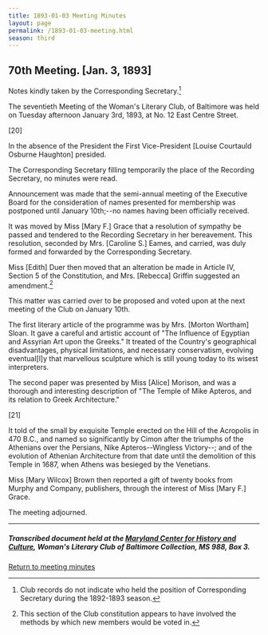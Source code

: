 ```yaml
---
title: 1893-01-03 Meeting Minutes
layout: page
permalink: /1893-01-03-meeting.html
season: third
---
```


<style>
    #maincontent{
        font-size:1.4em;
    }
</style>
## 70th Meeting. [Jan. 3, 1893]

Notes kindly taken by the Corresponding Secretary.[^Corresponding]

[^Corresponding]: Club records do not indicate who held the position of Corresponding Secretary during the 1892-1893 season.

The seventieth Meeting of the Woman's Literary Club, of Baltimore was held on Tuesday afternoon January 3rd, 1893, at No. 12 East Centre Street.

[20]

In the absence of the President the First Vice-President [Louise Courtauld Osburne Haughton] presided.

The Corresponding Secretary filling temporarily the place of the Recording Secretary, no minutes were read.

Announcement was made that the semi-annual meeting of the Executive Board for the consideration of names presented for membership was postponed until January 10th;--no names having been officially received.

It was moved by Miss [Mary F.] Grace that a resolution of sympathy be passed and tendered to the Recording Secretary in her bereavement. This resolution, seconded by Mrs. [Caroline S.] Eames, and carried, was duly formed and forwarded by the Corresponding Secretary.

Miss [Edith] Duer then moved that an alteration be made in Article IV, Section 5 of the Constitution, and Mrs. [Rebecca] Griffin suggested an amendment.[^IV]

[^IV]: This section of the Club constitution appears to have involved the methods by which new members would be voted in.

This matter was carried over to be proposed and voted upon at the next meeting of the Club on January 10th.

The first literary article of the programme was by Mrs. [Morton Wortham] Sloan. It gave a careful and artistic account of "The Influence of Egyptian and Assyrian Art upon the Greeks."  It treated of the Country's geographical disadvantages, physical limitations, and necessary conservatism, evolving eventual[l]y that marvellous sculpture which is still young today to its wisest interpreters.

The second paper was presented by Miss [Alice] Morison, and was a thorough and interesting description of "The Temple of Mike Apteros, and its relation to Greek Architecture."

[21]

It told of the small by exquisite Temple erected on the Hill of the Acropolis in 470 B.C., and named so significantly by Cimon after the triumphs of the Athenians over the Persians, Nike Apteros--Wingless Victory--; and of the evolution of Athenian Architecture from that date until the demolition of this Temple in 1687, when Athens was besieged by the Venetians.

Miss [Mary Wilcox] Brown then reported a gift of twenty books from Murphy and Company, publishers, through the interest of Miss [Mary F.] Grace.

The meeting adjourned.

<hr>

##### Transcribed document held at the [Maryland Center for History and Culture](http://mdhs.org/), Woman's Literary Club of Baltimore Collection, MS 988, Box 3. 

[Return to meeting minutes](https://wlcb.github.io/archive/search/index.html?q=%2Bseason%3Athird)